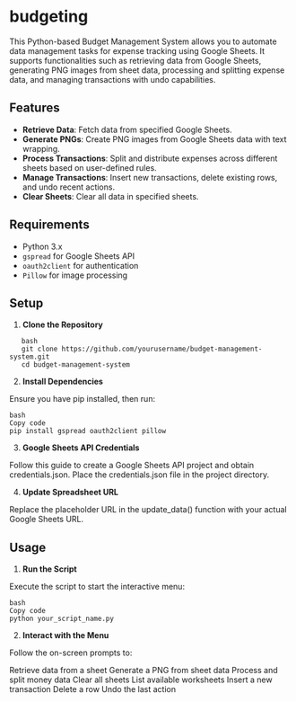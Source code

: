 # budgeting
This Python-based Budget Management System allows you to automate data management tasks for expense tracking using Google Sheets. It supports functionalities such as retrieving data from Google Sheets, generating PNG images from sheet data, processing and splitting expense data, and managing transactions with undo capabilities.

## Features

- **Retrieve Data**: Fetch data from specified Google Sheets.
- **Generate PNGs**: Create PNG images from Google Sheets data with text wrapping.
- **Process Transactions**: Split and distribute expenses across different sheets based on user-defined rules.
- **Manage Transactions**: Insert new transactions, delete existing rows, and undo recent actions.
- **Clear Sheets**: Clear all data in specified sheets.

## Requirements

- Python 3.x
- `gspread` for Google Sheets API
- `oauth2client` for authentication
- `Pillow` for image processing

## Setup

1. **Clone the Repository**
```
   bash
   git clone https://github.com/yourusername/budget-management-system.git
   cd budget-management-system
```
2. **Install Dependencies**

Ensure you have pip installed, then run:
```
bash
Copy code
pip install gspread oauth2client pillow
```
3. **Google Sheets API Credentials**

Follow this guide to create a Google Sheets API project and obtain credentials.json.
Place the credentials.json file in the project directory.

4. **Update Spreadsheet URL**

Replace the placeholder URL in the update_data() function with your actual Google Sheets URL.

## **Usage**
1. **Run the Script**

Execute the script to start the interactive menu:
```
bash
Copy code
python your_script_name.py
```
2. **Interact with the Menu**

Follow the on-screen prompts to:

Retrieve data from a sheet
Generate a PNG from sheet data
Process and split money data
Clear all sheets
List available worksheets
Insert a new transaction
Delete a row
Undo the last action
